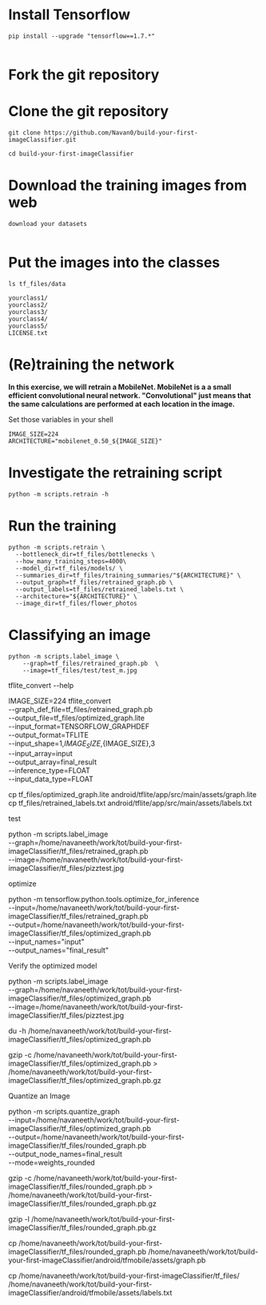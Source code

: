 # Install Tensorflow



```
pip install --upgrade "tensorflow==1.7.*"


```

# Fork the git repository


# Clone the git repository


```
git clone https://github.com/Navan0/build-your-first-imageClassifier.git
```


```
cd build-your-first-imageClassifier 

```
# Download the training images from web



```
download your datasets
    
```

# Put the images into the classes

```
ls tf_files/data

```



```
yourclass1/
yourclass2/
yourclass3/
yourclass4/
yourclass5/
LICENSE.txt

```

# (Re)training the network



**In this exercise, we will retrain a MobileNet. MobileNet is a a small efficient convolutional neural network. "Convolutional" just means that the same calculations are performed at each location in the image.**

Set those variables in your shell

```
IMAGE_SIZE=224
ARCHITECTURE="mobilenet_0.50_${IMAGE_SIZE}"

```

# Investigate the retraining script



```
python -m scripts.retrain -h
```
# Run the training




```
python -m scripts.retrain \
  --bottleneck_dir=tf_files/bottlenecks \
  --how_many_training_steps=4000\
  --model_dir=tf_files/models/ \
  --summaries_dir=tf_files/training_summaries/"${ARCHITECTURE}" \
  --output_graph=tf_files/retrained_graph.pb \
  --output_labels=tf_files/retrained_labels.txt \
  --architecture="${ARCHITECTURE}" \
  --image_dir=tf_files/flower_photos
```

# Classifying an image



```
python -m scripts.label_image \
    --graph=tf_files/retrained_graph.pb  \
    --image=tf_files/test/test_m.jpg
```


tflite_convert --help



IMAGE_SIZE=224
tflite_convert \
  --graph_def_file=tf_files/retrained_graph.pb \
  --output_file=tf_files/optimized_graph.lite \
  --input_format=TENSORFLOW_GRAPHDEF \
  --output_format=TFLITE \
  --input_shape=1,${IMAGE_SIZE},${IMAGE_SIZE},3 \
  --input_array=input \
  --output_array=final_result \
  --inference_type=FLOAT \
  --input_data_type=FLOAT



cp tf_files/optimized_graph.lite android/tflite/app/src/main/assets/graph.lite 
cp tf_files/retrained_labels.txt android/tflite/app/src/main/assets/labels.txt 








test

python -m scripts.label_image \
  --graph=/home/navaneeth/work/tot/build-your-first-imageClassifier/tf_files/retrained_graph.pb  \
  --image=/home/navaneeth/work/tot/build-your-first-imageClassifier/tf_files/pizztest.jpg

optimize

python -m tensorflow.python.tools.optimize_for_inference \
  --input=/home/navaneeth/work/tot/build-your-first-imageClassifier/tf_files/retrained_graph.pb \
  --output=/home/navaneeth/work/tot/build-your-first-imageClassifier/tf_files/optimized_graph.pb \
  --input_names="input" \
  --output_names="final_result"

Verify the optimized model

python -m scripts.label_image \
    --graph=/home/navaneeth/work/tot/build-your-first-imageClassifier/tf_files/optimized_graph.pb \
    --image=/home/navaneeth/work/tot/build-your-first-imageClassifier/tf_files/pizztest.jpg


du -h /home/navaneeth/work/tot/build-your-first-imageClassifier/tf_files/optimized_graph.pb


gzip -c /home/navaneeth/work/tot/build-your-first-imageClassifier/tf_files/optimized_graph.pb > /home/navaneeth/work/tot/build-your-first-imageClassifier/tf_files/optimized_graph.pb.gz

Quantize an Image


python -m scripts.quantize_graph \
  --input=/home/navaneeth/work/tot/build-your-first-imageClassifier/tf_files/optimized_graph.pb \
  --output=/home/navaneeth/work/tot/build-your-first-imageClassifier/tf_files/rounded_graph.pb \
  --output_node_names=final_result \
  --mode=weights_rounded




gzip -c /home/navaneeth/work/tot/build-your-first-imageClassifier/tf_files/rounded_graph.pb > /home/navaneeth/work/tot/build-your-first-imageClassifier/tf_files/rounded_graph.pb.gz



gzip -l /home/navaneeth/work/tot/build-your-first-imageClassifier/tf_files/rounded_graph.pb.gz


cp /home/navaneeth/work/tot/build-your-first-imageClassifier/tf_files/rounded_graph.pb /home/navaneeth/work/tot/build-your-first-imageClassifier/android/tfmobile/assets/graph.pb

cp /home/navaneeth/work/tot/build-your-first-imageClassifier/tf_files/ /home/navaneeth/work/tot/build-your-first-imageClassifier/android/tfmobile/assets/labels.txt 




